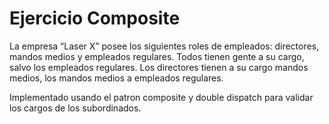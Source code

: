 # Ejercicio Composite

La empresa “Laser X” posee los siguientes roles de empleados: directores, mandos medios y empleados regulares.
Todos tienen gente a su cargo, salvo los empleados regulares. Los directores tienen a su cargo mandos medios, los mandos
medios a empleados regulares.

Implementado usando el patron composite y double dispatch para validar los cargos de los subordinados.